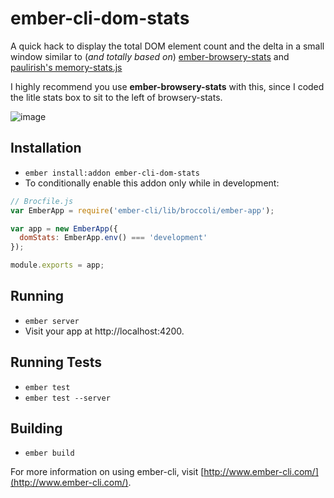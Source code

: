 # ember-cli-dom-stats

A quick hack to display the total DOM element count and the delta in a small window similar to (_and totally based on_) [ember-browsery-stats](https://github.com/stefanpenner/ember-browsery-stats) and [paulirish's memory-stats.js](https://github.com/paulirish/memory-stats.js)

I highly recommend you use __ember-browsery-stats__ with this, since I coded the litle stats box to sit to the left of browsery-stats.

![image](http://i.imgur.com/vBoVfHQ.gif)

## Installation

* `ember install:addon ember-cli-dom-stats`
* To conditionally enable this addon only while in development:

```javascript
// Brocfile.js
var EmberApp = require('ember-cli/lib/broccoli/ember-app');

var app = new EmberApp({
  domStats: EmberApp.env() === 'development'
});

module.exports = app;
```

## Running

* `ember server`
* Visit your app at http://localhost:4200.

## Running Tests

* `ember test`
* `ember test --server`

## Building

* `ember build`

For more information on using ember-cli, visit [http://www.ember-cli.com/](http://www.ember-cli.com/).
